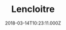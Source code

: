 ---
date: 2018-03-14T10:23:11.000Z
title: Lencloitre
latitude: 46.81545727153228
longitude: 0.32696685512036544
category: checkin
---
